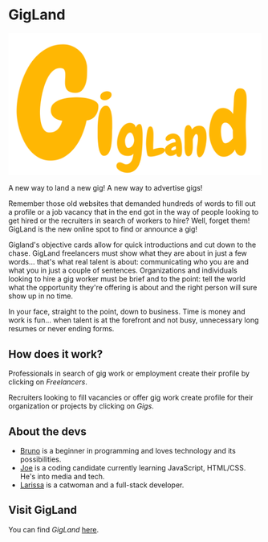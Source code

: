 # GigLand

![GigLand logo](https://github.com/BrunoFilippini/projetct2-gigland/blob/main/src/assets/giglandlogo.png)
<br>

A new way to land a new gig! A new way to advertise gigs!

Remember those old websites that demanded hundreds of words to fill out a profile or a job vacancy that in the end got in the way of people looking to get hired or the recruiters in search of workers to hire? Well, forget them! GigLand is the new online spot to find or announce a gig!

Gigland's objective cards allow for quick introductions and cut down to the chase. GigLand freelancers must show what they are about in just a few words... that's what real talent is about: communicating who you are and what you in just a couple of sentences. Organizations and individuals looking to hire a gig worker must be brief and to the point: tell the world what the opportunity they're offering is about and the right person will sure show up in no time.

In your face, straight to the point, down to business. Time is money and work is fun... when talent is at the forefront and not busy, unnecessary long resumes or never ending forms.

## How does it work?

Professionals in search of gig work or employment create their profile by clicking on _Freelancers_.

Recruiters looking to fill vacancies or offer gig work create profile for their organization or projects by clicking on _Gigs_.

## About the devs

- [Bruno](https://www.linkedin.com/in/bruno-filippini/) is a beginner in programming and loves technology and its possibilities.
- [Joe](https://github.com/jdc212) is a coding candidate currently learning JavaScript, HTML/CSS. He's into media and tech.
- [Larissa](https://github.com/gilgameshr3rr) is a catwoman and a full-stack developer.

## Visit GigLand

You can find _GigLand_ [here](https://gigland.netlify.app/).
